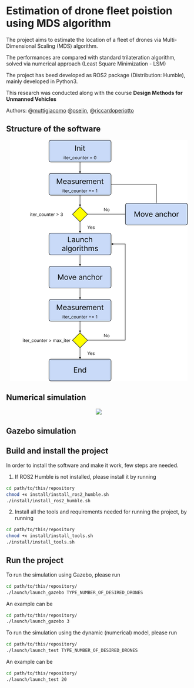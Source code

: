 # Estimation of drone fleet poistion using MDS algorithm

The project aims to estimate the location of a fleet of drones via Multi-Dimensional Scaling (MDS) algorithm.

The performances are compared with standard trilateration algorithm, solved via numerical approach (Least Square Minimization - LSM)

The project has beed developed as ROS2 package (Distribution: Humble), mainly developed in Python3.

This research was conducted along with the course **Design Methods for Unmanned Vehicles**

Authors:
@[muttigiacomo](https://github.com/muttigiacomo)
@[oselin](https://github.com/oselin),
@[riccardoperiotto](https://github.com/riccardoperiotto)


## Structure of the software
<p align="center">
    <img src="./images/flowchart_color.png"/>
</p>

## Numerical simulation
<p align="center">
    <img src="./images/nodes_architecture.png"/>
</p>

## Gazebo simulation


## Build and install the project
In order to install the software and make it work, few steps are needed.

1) If ROS2 Humble is not installed, please install it by running
~~~bash
cd path/to/this/repository
chmod +x install/install_ros2_humble.sh
./install/install_ros2_humble.sh
~~~

2) Install all the tools and requirements needed for running the project, by running
~~~bash
cd path/to/this/repository
chmod +x install/install_tools.sh
./install/install_tools.sh
~~~

## Run the project

To run the simulation using Gazebo, please run
~~~bash
cd path/to/this/repository/
./launch/launch_gazebo TYPE_NUMBER_OF_DESIRED_DRONES
~~~

An example can be
~~~bash
cd path/to/this/repository/
./launch/launch_gazebo 3
~~~

To run the simulation using the dynamic (numerical) model, please run
~~~bash
cd path/to/this/repository/
./launch/launch_test TYPE_NUMBER_OF_DESIRED_DRONES
~~~

An example can be
~~~bash
cd path/to/this/repository/
./launch/launch_test 20
~~~